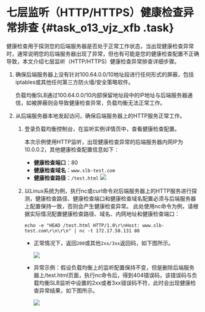 # 七层监听（HTTP/HTTPS）健康检查异常排查 {#task_o13_vjz_xfb .task}

健康检查用于探测您的后端服务器是否处于正常工作状态，当出现健康检查异常时，通常说明您的后端服务器出现了异常，但也有可能是您的健康检查配置不正确导致，本文介绍七层监听（HTTP/HTTPS）健康检查异常排查详细步骤。

1.  确保后端服务器上没有针对100.64.0.0/10地址段进行任何形式的屏蔽，包括iptables或其他任何第三方防火墙/安全策略软件。 

    负载均衡SLB通过100.64.0.0/10内部保留地址段中的IP地址与后端服务器通信，如被屏蔽则会导致健康检查异常，负载均衡无法正常工作。

2.  从后端服务器本地发起访问，确保后端服务器上的HTTP服务正常工作。 
    1.  登录负载均衡控制台，在监听实例详情页中，查看健康检查配置。 

        本次示例使用HTTP监听，出现健康检查异常的后端服务器内网IP为10.0.0.2，其他健康检查配置信息如下：

        -   **健康检查端口**：80
        -   **健康检查域名**：`www.slb-test.com`
        -   **健康检查路径**：`/test.html`
        ![](http://static-aliyun-doc.oss-cn-hangzhou.aliyuncs.com/assets/img/65042/154391695833076_zh-CN.png)

    2.  以Linux系统为例，执行nc或curl命令对后端服务器上的HTTP服务进行探测，健康检查路径、健康检查端口和健康检查域名配置必须与后端服务器上配置保持一致，否则会产生健康检查异常。 此处使用nc命令为例，请根据实际情况配置健康检查路径、域名、内网地址和健康检查端口：

        ```
        echo -e "HEAD /test.html HTTP/1.0\r\nHost: www.slb-test.com\r\n\r\n" | nc -t 172.17.58.131 80
        ```

        -   正常情况下，返回`200`或其他`2xx/3xx`返回码，如下图所示。

            ![](http://static-aliyun-doc.oss-cn-hangzhou.aliyuncs.com/assets/img/65042/154391695833084_zh-CN.png)

        -   异常示例：假设负载均衡上的监听配置保持不变，但是删除后端服务器上/test.html页面，执行nc命令后，得到404错误码，该错误码与负载均衡SLB监听中设置的2xx或者3xx错误码不符，此时会出现健康检查异常结果，如下图所示。

            ![](http://static-aliyun-doc.oss-cn-hangzhou.aliyuncs.com/assets/img/65042/154391695933092_zh-CN.png)


